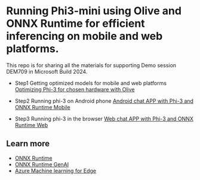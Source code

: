 # Running Phi3-mini using Olive and ONNX Runtime for efficient inferencing on mobile and web platforms.
This repo is for sharing all the materials for supporting Demo session DEM709 in Microsoft Build 2024.

- Step1 Getting optimized models for mobile and web platforms  
[Optimizing Phi-3 for chosen hardware with Olive​](https://github.com/microsoft/Olive/tree/main/examples/phi3)

- Step2 Running phi-3 on Android phone
[Android chat APP with Phi-3 and ONNX Runtime Mobile](https://github.com/microsoft/onnxruntime-inference-examples/tree/main/mobile/examples/phi-3/android)

- Step3 Running phi-3 in the browser
[Web chat APP with Phi-3 and ONNX Runtime Web](https://github.com/microsoft/onnxruntime-inference-examples/tree/gs/chat/js/chat)​

## Learn more
- [ONNX Runtime](https://onnxruntime.ai/) ​
- [ONNX Runtime GenAI](https://github.com/microsoft/onnxruntime-genai)
- [Azure Machine learning for Edge](https://learn.microsoft.com/en-us/azure/architecture/ai-ml/idea/deploy-ai-ml-azure-stack-edge)​
